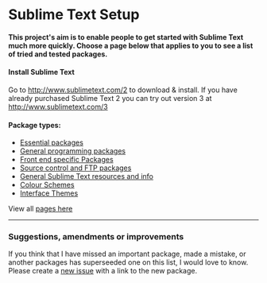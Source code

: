 # Sublime Text Setup
#### This project's aim is to enable people to get started with Sublime Text much more quickly. Choose a page below that applies to you to see a list of tried and tested packages.

#### Install Sublime Text
Go to http://www.sublimetext.com/2 to download & install. If you have already purchased Sublime Text 2 you can try out version 3 at http://www.sublimetext.com/3

#### Package types:
* [Essential packages](https://github.com/mrmartineau/SublimeTextSetup/wiki/Essential-packages)
* [General programming packages](https://github.com/mrmartineau/SublimeTextSetup/wiki/General-programming-packages)
* [Front end specific Packages](https://github.com/mrmartineau/SublimeTextSetup/wiki/Front-end-specific-Packages)
* [Source control and FTP packages](https://github.com/mrmartineau/SublimeTextSetup/wiki/Source-control-and-FTP-packages)
* [General Sublime Text resources and info](https://github.com/mrmartineau/SublimeTextSetup/wiki/General-Sublime-Text-resources-and-info)
* [Colour Schemes](https://github.com/mrmartineau/SublimeTextSetup/wiki/Colour-Schemes)
* [Interface Themes](https://github.com/mrmartineau/SublimeTextSetup/wiki/Interface-Themes)

View all [pages here](https://github.com/mrmartineau/SublimeTextSetup/wiki/_pages)

***

### Suggestions, amendments or improvements
If you think that I have missed an important package, made a mistake, or another packages has superseeded one on this list, I would love to know. Please create a [new issue](https://github.com/mrmartineau/SublimeTextSetup/issues/new) with a link to the new package.

